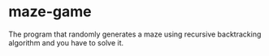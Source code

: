 # maze-game
The program that randomly generates a maze using recursive backtracking algorithm and you have to solve it.
